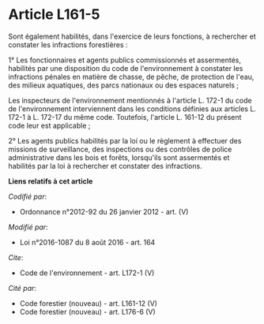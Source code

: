 # Article L161-5

Sont également habilités, dans l'exercice de leurs fonctions, à rechercher et constater les infractions forestières : 

1° Les fonctionnaires et agents publics commissionnés et assermentés, habilités par une disposition du code de
l'environnement à constater les infractions pénales en matière de chasse, de pêche, de protection de l'eau, des milieux
aquatiques, des parcs nationaux ou des espaces naturels ; 

Les inspecteurs de l'environnement mentionnés à l'article L. 172-1 du code de l'environnement interviennent dans les
conditions définies aux articles L. 172-1 à L. 172-17 du même code. Toutefois, l'article L. 161-12 du présent code leur est
applicable ; 

2° Les agents publics habilités par la loi ou le règlement à effectuer des missions de surveillance, des inspections ou des
contrôles de police administrative dans les bois et forêts, lorsqu'ils sont assermentés et habilités par la loi à rechercher
et constater des infractions.

**Liens relatifs à cet article**

_Codifié par_:

  - Ordonnance n°2012-92 du 26 janvier 2012 - art. (V)

_Modifié par_:

  - Loi n°2016-1087 du 8 août 2016 - art. 164

_Cite_:

  - Code de l'environnement - art. L172-1 (V)

_Cité par_:

  - Code forestier (nouveau) - art. L161-12 (V)
  - Code forestier (nouveau) - art. L176-6 (V)
